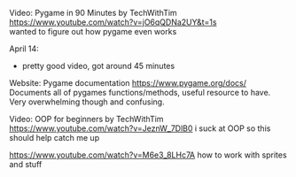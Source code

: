 Video: Pygame in 90 Minutes by TechWithTim https://www.youtube.com/watch?v=jO6qQDNa2UY&t=1s  
wanted to figure out how pygame even works  

April 14:
* pretty good video, got around 45 minutes 

Website: Pygame documentation https://www.pygame.org/docs/
Documents all of pygames functions/methods, useful resource to have. Very overwhelming though and confusing.

Video: OOP for beginners by TechWithTim https://www.youtube.com/watch?v=JeznW_7DlB0
i suck at OOP so this should help catch me up

https://www.youtube.com/watch?v=M6e3_8LHc7A
how to work with sprites and stuff 

